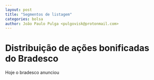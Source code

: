 ```yaml
---
layout: post
title: "Segmentos de listagem"
categories: bolsa
author: João Paulo Pulga <pulgovisk@protonmail.com>
---
```


# Distribuição de ações bonificadas do Bradesco

Hoje o bradesco anunciou